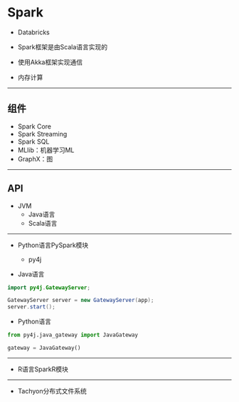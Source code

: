 # Spark

- Databricks

- Spark框架是由Scala语言实现的
- 使用Akka框架实现通信

- 内存计算

---
## 组件

- Spark Core
- Spark Streaming
- Spark SQL
- MLlib：机器学习ML
- GraphX：图










---
## API
- JVM
    - Java语言
    - Scala语言


---

- Python语言PySpark模块
    - py4j

- Java语言
```java
import py4j.GatewayServer;

GatewayServer server = new GatewayServer(app);
server.start();
```

- Python语言
```py
from py4j.java_gateway import JavaGateway

gateway = JavaGateway()
```

---

- R语言SparkR模块




---


- Tachyon分布式文件系统



